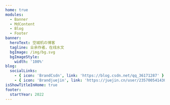 ```yaml
---
home: true
modules:
  - Banner
  - MdContent
  - Blog
  - Footer
banner:
  heroText: 空城机の博客
  tagline: 业余作者，在线水文
  bgImage: /img/bg.svg
  bgImageStyle:
    width: '100%'
blog:
  socialLinks: 
    - { icon: 'BrandCsdn', link: 'https://blog.csdn.net/qq_36171287' }
    - { icon: 'Brandjuejin', link: 'https://juejin.cn/user/2357005414307127' }
isShowTitleInHome: true
footer:
  startYear: 2022
---
```

